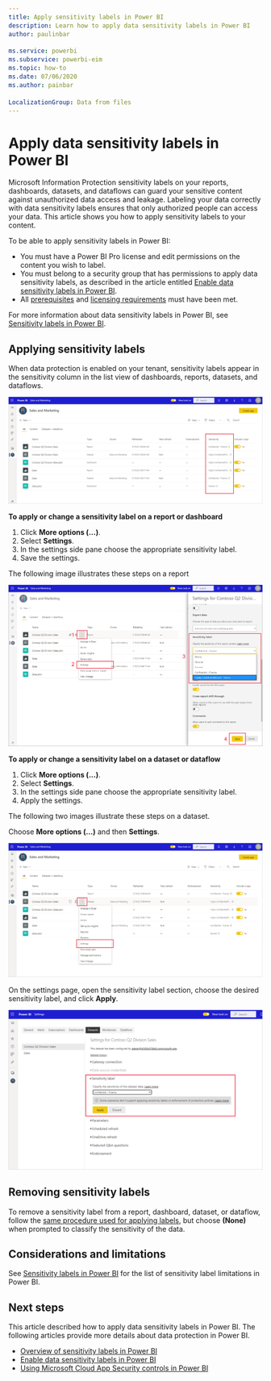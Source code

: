 ```yaml
---
title: Apply sensitivity labels in Power BI
description: Learn how to apply data sensitivity labels in Power BI
author: paulinbar

ms.service: powerbi
ms.subservice: powerbi-eim
ms.topic: how-to
ms.date: 07/06/2020
ms.author: painbar

LocalizationGroup: Data from files
---
```

# Apply data sensitivity labels in Power BI

Microsoft Information Protection sensitivity labels on your reports, dashboards, datasets, and dataflows can guard your sensitive content against unauthorized data access and leakage. Labeling your data correctly with data sensitivity labels ensures that only authorized people can access your data. This article shows you how to apply sensitivity labels to your content.

To be able to apply sensitivity labels in Power BI:
* You must have a Power BI Pro license and edit permissions on the content you wish to label.
* You must belong to a security group that has permissions to apply data sensitivity labels, as described in the article entitled [Enable data sensitivity labels in Power BI](./service-security-enable-data-sensitivity-labels.md#enable-data-sensitivity-labels).
* All [prerequisites](./service-security-sensitivity-label-overview.md#requirements-for-using-sensitivity-labels-in-power-bi) and [licensing requirements](./service-security-data-protection-overview.md#licensing) must have been met.

For more information about data sensitivity labels in Power BI, see [Sensitivity labels in Power BI](service-security-sensitivity-label-overview.md).

## Applying sensitivity labels

When data protection is enabled on your tenant, sensitivity labels appear in the sensitivity column in the list view of dashboards, reports, datasets, and dataflows.

![Enable data sensitivity labels](media/service-security-apply-data-sensitivity-labels/apply-data-sensitivity-labels-01.png)

**To apply or change a sensitivity label on a report or dashboard**
1. Click **More options (...)**.
1. Select **Settings**.
1. In the settings side pane choose the appropriate sensitivity label.
1. Save the settings.

The following image illustrates these steps on a report

![Set data sensitivity labels](media/service-security-apply-data-sensitivity-labels/apply-data-sensitivity-labels-02.png)

**To apply or change a sensitivity label on a dataset or dataflow**

1. Click **More options (...)**.
1. Select **Settings**.
1. In the settings side pane choose the appropriate sensitivity label.
1. Apply the settings.

The following two images illustrate these steps on a dataset.

Choose **More options (...)** and then **Settings**.

![Open dataset settings](media/service-security-apply-data-sensitivity-labels/apply-data-sensitivity-labels-05.png)

On the settings page, open the sensitivity label section, choose the desired sensitivity label, and click **Apply**.

![Choose sensitivity label](media/service-security-apply-data-sensitivity-labels/apply-data-sensitivity-labels-06.png)

## Removing sensitivity labels
To remove a sensitivity label from a report, dashboard, dataset, or dataflow, follow the [same procedure used for applying labels](#applying-sensitivity-labels), but choose **(None)** when prompted to classify the sensitivity of the data. 

## Considerations and limitations

See [Sensitivity labels in Power BI](service-security-sensitivity-label-overview.md#limitations) for the list of sensitivity label limitations in Power BI.

## Next steps

This article described how to apply data sensitivity labels in Power BI. The following articles provide more details about data protection in Power BI. 

* [Overview of sensitivity labels in Power BI](./service-security-sensitivity-label-overview.md)
* [Enable data sensitivity labels in Power BI](./service-security-enable-data-sensitivity-labels.md)
* [Using Microsoft Cloud App Security controls in Power BI](./service-security-using-microsoft-cloud-app-security-controls.md)